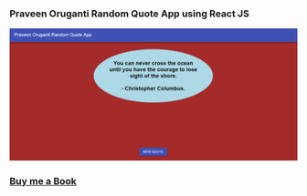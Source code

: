 ### Praveen Oruganti Random Quote App using React JS

![screenshot of the app](https://raw.githubusercontent.com/praveenoruganti/praveenoruganti-reactjs/master/0_Projects/praveenoruganti-random-quote-app/src/images/screenshot.PNG "Random Quote App")

### [Buy me a Book](https://bit.ly/388sUbE)


